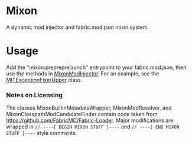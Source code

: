 # Mixon

A dynamic mod injector and fabric.mod.json mixin system

# Usage

Add the "mixon:prepreprelaunch" entrypoint to your fabric.mod.json,
then use the methods in [MixonModInjector](src/main/java/ai/arcblroth/mixon/api/MixonModInjector.java).
For an example,
see the [MITExceptionFixerUpper](src/main/java/ai/arcblroth/mixon/example/MITExceptionFixerUpper.java) class.

### Notes on Licensing

The classes MixonBuiltinMetadataWrapper, MixonModResolver, and MixonClasspathModCandidateFinder
contain code taken from https://github.com/FabricMC/Fabric-Loader.
Major modifications are wrapped in
`// ----[ BEGIN MIXON STUFF ]----` and `// ----[ END MIXON STUFF ]----`
style comments.